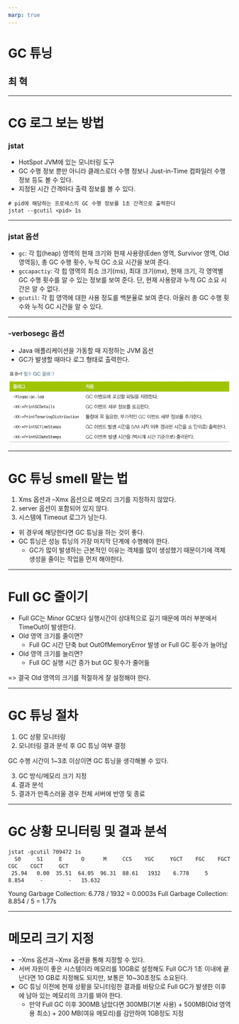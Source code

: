 ```yaml
---
marp: true
---
```


# GC 튜닝

## 최 혁

---

# CG 로그 보는 방법

### jstat

- HotSpot JVM에 있는 모니터링 도구
- GC 수행 정보 뿐만 아니라 클래스로더 수행 정보나 Just-in-Time 컴파일러 수행 정보 등도 볼 수 있다.
- 지정된 시간 간격마다 출력 정보를 볼 수 있다.

```shell
# pid에 해당하는 프로세스의 GC 수행 정보를 1초 간격으로 출력한다
jstat --gcutil <pid> 1s
```

---

### jstat 옵션

- `gc`: 각 힙(heap) 영역의 현재 크기와 현재 사용량(Eden 영역, Survivor 영역, Old 영역등), 총 GC 수행 횟수, 누적 GC 소요 시간을 보여 준다.
- `gccapactiy`: 각 힙 영역의 최소 크기(ms), 최대 크기(mx), 현재 크기, 각 영역별 GC 수행 횟수를 알 수 있는 정보를 보여 준다. 단, 현재 사용량과 누적 GC 소요 시간은 알 수 없다.
- `gcutil`: 각 힙 영역에 대한 사용 정도를 백분율로 보여 준다. 아울러 총 GC 수행 횟수와 누적 GC 시간을 알 수 있다.

---

### -verbosegc 옵션

- Java 애플리케이션을 가동할 때 지정하는 JVM 옵션
- GC가 발생할 때마다 로그 형태로 출력한다.

![](image.png)

---

# GC 튜닝 smell 맡는 법

1. Xms 옵션과 –Xmx 옵션으로 메모리 크기를 지정하지 않았다.
2. server 옵션이 포함되어 있지 않다.
3. 시스템에 Timeout 로그가 남는다.

- 위 경우에 해당한다면 GC 튜닝을 하는 것이 좋다.
- GC 튜닝은 성능 튜닝의 가장 마지막 단계에 수행해야 한다.
  - GC가 많이 발생하는 근본적인 이유는 객체를 많이 생성했기 때문이기에 객체 생성을 줄이는 작업을 먼저 해야한다.

---

# Full GC 줄이기

- Full GC는 Minor GC보다 실행시간이 상대적으로 길기 때문에 여러 부분에서 TimeOut이 발생한다.
- Old 영역 크기를 줄이면?
  - Full GC 시간 단축 but OutOfMemoryError 발생 or Full GC 횟수가 늘어남
- Old 영역 크기를 늘리면?
  - Full GC 실행 시간 증가 but GC 횟수가 줄어듦

=> 결국 Old 영역의 크기를 적절하게 잘 설정해야 한다.

---

# GC 튜닝 절차

1. GC 상황 모니터링
2. 모니터링 결과 분석 후 GC 튜닝 여부 결정

GC 수행 시간이 1~3초 이상이면 GC 튜닝을 생각해볼 수 있다.

3. GC 방식/메모리 크기 지정
4. 결과 분석
5. 결과가 만족스러울 경우 전체 서버에 반영 및 종료

---

# GC 상황 모니터링 및 결과 분석

```shell
jstat -gcutil 709472 1s
  S0     S1     E      O      M     CCS    YGC     YGCT    FGC    FGCT    CGC    CGCT     GCT
 25.94   0.00  35.51  64.05  96.31  88.61   1932    6.778     5    8.854     -        -   15.632
```

Young Garbage Collection: 6.778 / 1932 = 0.0003s
Full Garbage Collection: 8.854 / 5 = 1.77s

---

# 메모리 크기 지정

- –Xms 옵션과 –Xmx 옵션을 통해 지정할 수 있다.
- 서버 자원이 좋은 시스템이라 메모리를 10GB로 설정해도 Full GC가 1초 이내에 끝난다면 10 GB로 지정해도 되지만, 보통은 10~30초정도 소요된다.
- GC 튜닝 이전에 현재 상황을 모니터링한 결과를 바탕으로 Full GC가 발생한 이후에 남아 있는 메모리의 크기를 봐야 한다.
  - 만약 Full GC 이후 300MB 남았다면 300MB(기본 사용) + 500MB(Old 영역용 최소) + 200 MB(여유 메모리)를 감안하여 1GB정도 지정
